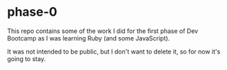 # phase-0

This repo contains some of the work I did for the first phase of Dev Bootcamp as I was learning Ruby (and some JavaScript).

It was not intended to be public, but I don't want to delete it, so for now it's going to stay.
